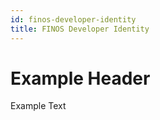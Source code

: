 ```yaml
---
id: finos-developer-identity
title: FINOS Developer Identity
---
```


# Example Header

Example Text
